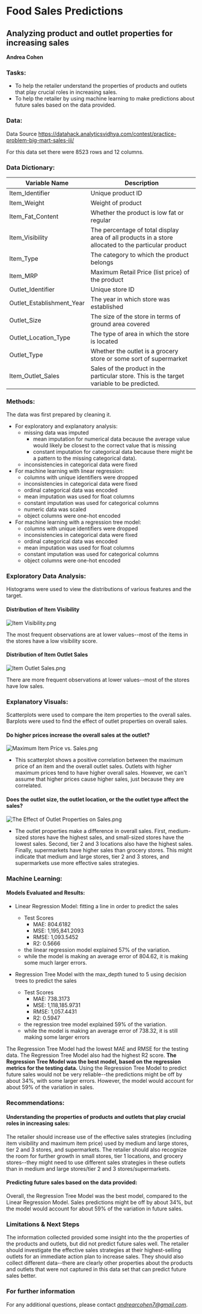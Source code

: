 # Food Sales Predictions

## Analyzing product and outlet properties for increasing sales

**Andrea Cohen**

### Tasks:
- To help the retailer understand the properties of products and outlets that play crucial roles in increasing sales.
- To help the retailer by using machine learning to make predictions about future sales based on the data provided.

### Data:
Data Source https://datahack.analyticsvidhya.com/contest/practice-problem-big-mart-sales-iii/

For this data set there were 8523 rows and 12 columns.

### Data Dictionary:
Variable Name	| Description
---| ---
Item_Identifier |	Unique product ID
Item_Weight |	Weight of product
Item_Fat_Content |	Whether the product is low fat or regular
Item_Visibility |	The percentage of total display area of all products in a store allocated to the particular product
Item_Type |	The category to which the product belongs
Item_MRP |	Maximum Retail Price (list price) of the product
Outlet_Identifier |	Unique store ID
Outlet_Establishment_Year |	The year in which store was established
Outlet_Size |	The size of the store in terms of ground area covered
Outlet_Location_Type |	The type of area in which the store is located
Outlet_Type |	Whether the outlet is a grocery store or some sort of supermarket
Item_Outlet_Sales |	Sales of the product in the particular store. This is the target variable to be predicted.

### Methods:

The data was first prepared by cleaning it.
- For exploratory and explanatory analysis: 
  - missing data was imputed 
    - mean imputation for numerical data because the average value would likely be closest to the correct value that is missing 
    - constant imputation for categorical data because there might be a pattern to the missing categorical data).  
  - inconsistencies in categorical data were fixed
- For machine learning with linear regression: 
  - columns with unique identifiers were dropped
  - inconsistencies in categorical data were fixed
  - ordinal categorical data was encoded
  - mean imputation was used for float columns
  - constant imputation was used for categorical columns
  - numeric data was scaled
  - object columns were one-hot encoded
- For machine learning with a regression tree model:
  - columns with unique identifiers were dropped
  - inconsistencies in categorical data were fixed
  - ordinal categorical data was encoded
  - mean imputation was used for float columns
  - constant imputation was used for categorical columns
  - object columns were one-hot encoded

### Exploratory Data Analysis:

Histograms were used to view the distributions of various features and the target.

#### Distribution of Item Visibility

![Item Visibility.png](https://github.com/andreacohen7/food-sales-predictions/blob/main/Item%20Visibility.png)

The most frequent observations are at lower values--most of the items in the stores have a low visibility score.

#### Distribution of Item Outlet Sales

![Item Outlet Sales.png](https://github.com/andreacohen7/food-sales-predictions/blob/main/Item%20Outlet%20Sales.png)

There are more frequent observations at lower values--most of the stores have low sales.

### Explanatory Visuals:

Scatterplots were used to compare the item properties to the overall sales.
Barplots were used to find the effect of outlet properties on overall sales.

#### Do higher prices increase the overall sales at the outlet?

![Maximum Item Price vs. Sales.png](https://github.com/andreacohen7/food-sales-predictions/blob/main/Maximum%20Item%20Price%20vs.%20Sales.png)

- This scatterplot shows a positive correlation between the maximum price of an item and the overall outlet sales. Outlets with higher maximum prices tend to have higher overall sales. However, we can't assume that higher prices cause higher sales, just because they are correlated.

#### Does the outlet size, the outlet location, or the the outlet type affect the sales?

![The Effect of Outlet Properties on Sales.png](https://github.com/andreacohen7/food-sales-predictions/blob/main/The%20Effect%20of%20Outlet%20Properties%20on%20Sales.png)

- The outlet properties make a difference in overall sales. First, medium-sized stores have the highest sales, and small-sized stores have the lowest sales. Second, tier 2 and 3 locations also have the highest sales. Finally, supermarkets have higher sales than grocery stores. This might indicate that medium and large stores, tier 2 and 3 stores, and supermarkets use more effective sales strategies.

### Machine Learning:

#### Models Evaluated and Results:

- Linear Regression Model:
fitting a line in order to predict the sales
  - Test Scores
    - MAE: 804.6182 
    - MSE: 1,195,841.2093 
    - RMSE: 1,093.5452 
    - R2: 0.5666
  - the linear regression model explained 57% of the variation.
  - while the model is making an average error of 804.62, it is making some much larger errors.

- Regression Tree Model with the max_depth tuned to 5
using decision trees to predict the sales
  - Test Scores
    - MAE: 738.3173 
    - MSE: 1,118,185.9731 
    - RMSE: 1,057.4431 
    - R2: 0.5947
  - the regression tree model explained 59% of the variation.
  - while the model is making an average error of 738.32, it is still making some larger errors

The Regression Tree Model had the lowest MAE and RMSE for the testing data. The Regression Tree Model also had the highest R2 score.
**The Regression Tree Model was the best model, based on the regression metrics for the testing data.**
Using the Regression Tree Model to predict future sales would not be very reliable--the predictions might be off by about 34%, with some larger errors.  However, the model would account for about 59% of the variation in sales.

### Recommendations:

#### Understanding the properties of products and outlets that play crucial roles in increasing sales:
The retailer should increase use of the effective sales strategies (including item visibility and maximum item price) used by medium and large stores, tier 2 and 3 stores, and supermarkets. The retailer should also recognize the room for further growth in small stores, tier 1 locations, and grocery stores--they might need to use different sales strategies in these outlets than in medium and large stores/tier 2 and 3 stores/supermarkets.

#### Predicting future sales based on the data provided:
Overall, the Regression Tree Model was the best model, compared to the Linear Regression Model.  Sales predictions might be off by about 34%, but the model would account for about 59% of the variation in future sales.

### Limitations & Next Steps
The information collected provided some insight into the the properties of the products and outlets, but did not predict future sales well.  The retailer should investigate the effective sales strategies at their highest-selling outlets for an immediate action plan to increase sales.  They should also collect different data--there are clearly other properties about the products and outlets that were not captured in this data set that can predict future sales better.

### For further information

For any additional questions, please contact *andrearcohen7@gmail.com*.
